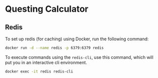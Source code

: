 # Questing Calculator

## Redis

To set up redis (for caching) using Docker, run the following command:

```bash
docker run -d --name redis -p 6379:6379 redis
```

To execute commands using the `redis-cli`, use this command, which will
put you in an interactive cli environment.

```bash
docker exec -it redis redis-cli
```
